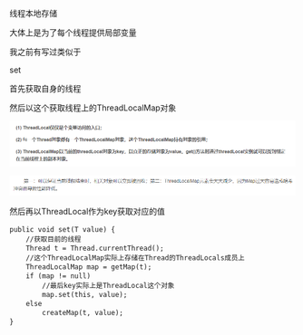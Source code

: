 线程本地存储



大体上是为了每个线程提供局部变量



我之前有写过类似于

set

首先获取自身的线程

然后以这个获取线程上的ThreadLocalMap对象

![image-20210224103753447](assets/image-20210224103753447.png)

![image-20210224103826062](assets/image-20210224103826062.png)

然后再以ThreadLocal作为key获取对应的值

```
public void set(T value) {
	//获取目前的线程
    Thread t = Thread.currentThread();
    //这个ThreadLocalMap实际上存储在Thread的ThreadLocals成员上
    ThreadLocalMap map = getMap(t);
    if (map != null)
    	//最后key实际上是ThreadLocal这个对象
        map.set(this, value);
    else
        createMap(t, value);
}
```